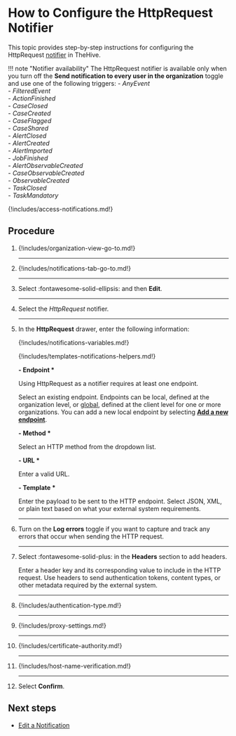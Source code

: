 # How to Configure the HttpRequest Notifier

This topic provides step-by-step instructions for configuring the HttpRequest [notifier](../about-notifications.md#notifiers) in TheHive.

!!! note "Notifier availability"
    The HttpRequest notifier is available only when you turn off the **Send notification to every user in the organization** toggle and use one of the following triggers:
    - *AnyEvent*  
    - *FilteredEvent*  
    - *ActionFinished*  
    - *CaseClosed*  
    - *CaseCreated*  
    - *CaseFlagged*  
    - *CaseShared*  
    - *AlertClosed*  
    - *AlertCreated*  
    - *AlertImported*  
    - *JobFinished*  
    - *AlertObservableCreated*  
    - *CaseObservableCreated*  
    - *ObservableCreated*  
    - *TaskClosed*  
    - *TaskMandatory*

{!includes/access-notifications.md!}

## Procedure

1. {!includes/organization-view-go-to.md!}

    ---

2. {!includes/notifications-tab-go-to.md!}

    ---

3. Select :fontawesome-solid-ellipsis: and then **Edit**.

    ---

4. Select the *HttpRequest* notifier.

    ---

5. In the **HttpRequest** drawer, enter the following information:

    {!includes/notifications-variables.md!}
    
    {!includes/templates-notifications-helpers.md!}

    **- Endpoint \***

    Using HttpRequest as a notifier requires at least one endpoint.

    Select an existing endpoint. Endpoints can be local, defined at the organization level, or [global](../../../../../administration/add-a-global-endpoint.md), defined at the client level for one or more organizations. You can add a new local endpoint by selecting [**Add a new endpoint**](../../manage-endpoints/add-http-request-endpoint.md).

    **- Method \***

    Select an HTTP method from the dropdown list.

    **- URL \***

    Enter a valid URL.

    **- Template \***

    Enter the payload to be sent to the HTTP endpoint. Select JSON, XML, or plain text based on what your external system requirements.

    ---

6. Turn on the **Log errors** toggle if you want to capture and track any errors that occur when sending the HTTP request.

    ---

7. Select :fontawesome-solid-plus: in the **Headers** section to add headers.

    Enter a header key and its corresponding value to include in the HTTP request. Use headers to send authentication tokens, content types, or other metadata required by the external system.

    ---

8. {!includes/authentication-type.md!}

    ---

9. {!includes/proxy-settings.md!}

    ---

10. {!includes/certificate-authority.md!}

    ---

11. {!includes/host-name-verification.md!}

    ---

12. Select **Confirm**.

## Next steps

* [Edit a Notification](../edit-a-notification.md)

